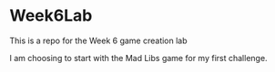 # Week6Lab
This is a repo for the Week 6 game creation lab

I am choosing to start with the Mad Libs game for my first challenge.
